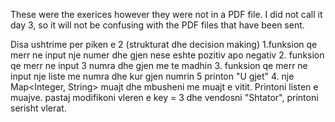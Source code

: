 These were the exerices however they were not in a PDF file. I did not call it day 3, so it will not be confusing with the PDF files that have been sent.

Disa ushtrime per piken e 2 (strukturat dhe decision making)
1.funksion qe merr ne input nje numer dhe gjen nese eshte pozitiv apo negativ
2. funksion qe merr ne input 3 numra dhe gjen me te madhin
3. funksion qe merr ne input nje liste me numra dhe kur gjen numrin 5 printon "U gjet"
4. nje Map<Integer, String> muajt dhe mbusheni me muajt e vitit. Printoni listen e muajve. pastaj modifikoni vleren e key = 3 dhe vendosni "Shtator", printoni serisht vlerat.

